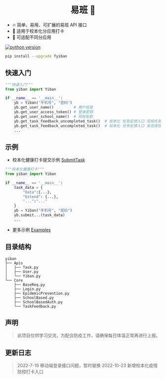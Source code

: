 <h1 align="center"> 易班 🔔</h1>  
  
- 🔥 简单、易用、可扩展的易班 API 接口  
- 📕 适用于校本化分应用打卡
- 🔧 可适配不同分应用


[![python version](https://img.shields.io/pypi/pyversions/fyiban)](https://pypi.org/project/fyiban/)

```bash
pip install --upgrade fyiban
```

## 快速入门

```python
"""快速入门"""
from yiban import Yiban

if __name__ == '__main__':
    yb = Yiban("手机号", "密码")  
    yb.get_user_name()         # 用户信息
    yb.get_user_access_token() # 登录密钥
    yb.get_user_school_name()  # 院校名称
    yb.get_task_feedback_uncompleted_task()  # 校本化 任务反馈入口 完成任务
    yb.get_task_feedback_uncompleted_task()  # 校本化 任务反馈入口 未完成任务
    ...

```
## 示例 
- 校本化健康打卡提交示例 [SubmitTask](https://github.com/Sricor/yiban/blob/main/examples/example-03-%E5%81%A5%E5%BA%B7%E6%89%93%E5%8D%A1.py)  

```python
"""校本化健康打卡"""
from yiban import Yiban

if __name__ == '__main__':
    task_data = {
        "Data":{...},
        "Extend": {...},
        "...":"..."
    }
    yb = Yiban("手机号", "密码")
    yb.submit...(task_data)
    ...
```

- 更多示例 [Examples](https://github.com/sricor/yiban/tree/main/examples)



## 目录结构
```
yiban
├── Apis
│   ├── Task.py
│   ├── User.py
│   └── Yiban.py
└── Core
    ├── BaseReq.py
    ├── Login.py
    ├── EpidemicPrevention.py
    ├── SchoolBased.py
    ├── SchoolBasedAuth.py
    └── TaskFeedback.py
```


## 声明

> 此项目仅供学习交流，为配合防疫工作，请确保每日体温正常再进行上报。  

## 更新日志
> 2022-7-19 移动端登录接口问题，暂时替换
> 2022-10-23 新增校本化疫情防控打卡入口
